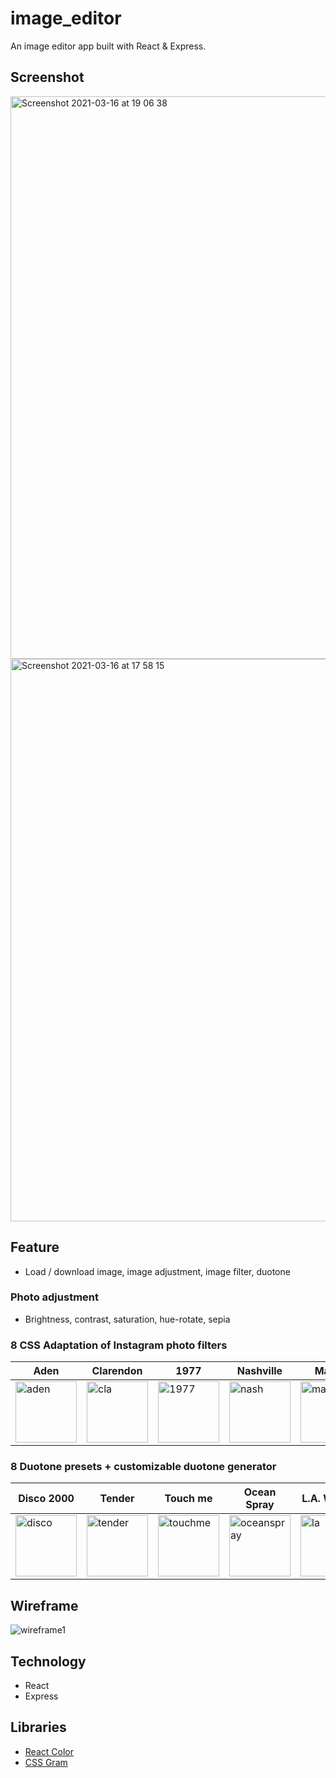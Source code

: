 # image_editor

An image editor app built with React & Express.

## Screenshot

<img width="900" alt="Screenshot 2021-03-16 at 19 06 38" src="https://user-images.githubusercontent.com/62843726/111366683-bb8ba780-868b-11eb-9c64-c4c9e85e1a55.png">

<img width="900" alt="Screenshot 2021-03-16 at 17 58 15" src="https://user-images.githubusercontent.com/62843726/111357416-34d1cd00-8681-11eb-9db4-8c81a137acfb.png">

## Feature
- Load / download image, image adjustment, image filter, duotone

### Photo adjustment
- Brightness, contrast, saturation, hue-rotate, sepia
### 8 CSS Adaptation of Instagram photo filters
| Aden | Clarendon | 1977 | Nashville | Maven | Gingham | Valencia | Hudson |
| --- | --- | --- | --- | --- | --- | --- | --- |
| <img width="98" alt="aden" src="https://user-images.githubusercontent.com/62843726/111369504-0eb32980-868f-11eb-98a9-428523f2146f.png"> | <img width="98" alt="cla" src="https://user-images.githubusercontent.com/62843726/111369508-0f4bc000-868f-11eb-8b63-35f468a9a7a5.png"> | <img width="98" alt="1977" src="https://user-images.githubusercontent.com/62843726/111369502-0e1a9300-868f-11eb-94ab-1124c5fe49e4.png"> | <img width="98" alt="nash" src="https://user-images.githubusercontent.com/62843726/111369520-11158380-868f-11eb-867e-30cc787a74c7.png"> | <img width="98" alt="maven" src="https://user-images.githubusercontent.com/62843726/111369519-11158380-868f-11eb-8191-f8fb82bb7152.png"> | <img width="98" alt="gingham" src="https://user-images.githubusercontent.com/62843726/111369511-0f4bc000-868f-11eb-9beb-7548268b159a.png"> | <img width="98" alt="valencia" src="https://user-images.githubusercontent.com/62843726/111369496-0ce96600-868f-11eb-8801-9a4fa7bade74.png"> | <img width="98" alt="hudson" src="https://user-images.githubusercontent.com/62843726/111369518-107ced00-868f-11eb-9374-ad2ead50239e.png"> |

### 8 Duotone presets + customizable duotone generator

| Disco 2000 | Tender | Touch me | Ocean Spray | L.A. Woman | Perfect day | Sonnet | Underwear |
| --- | --- | --- | --- | --- | --- | --- | --- |
| <img width="98" alt="disco" src="https://user-images.githubusercontent.com/62843726/111372950-3b694000-8693-11eb-9a32-77b3d4d887a0.png"> | <img width="98" alt="tender" src="https://user-images.githubusercontent.com/62843726/111372956-3d330380-8693-11eb-9722-aeb50cd07a81.png"> | <img width="98" alt="touchme" src="https://user-images.githubusercontent.com/62843726/111372958-3d330380-8693-11eb-8d20-3672520494f6.png"> | <img width="98" alt="oceanspray" src="https://user-images.githubusercontent.com/62843726/111372952-3c9a6d00-8693-11eb-91b2-01ed67c621af.png"> | <img width="98" alt="la" src="https://user-images.githubusercontent.com/62843726/111372951-3c01d680-8693-11eb-9682-3129306b2d03.png"> | <img width="98" alt="perfect" src="https://user-images.githubusercontent.com/62843726/111372953-3c9a6d00-8693-11eb-9322-9c25627fb9a8.png"> | <img width="98" alt="sonnet" src="https://user-images.githubusercontent.com/62843726/111372954-3c9a6d00-8693-11eb-8e73-f2a37ebc3fc8.png"> | <img width="98" alt="under" src="https://user-images.githubusercontent.com/62843726/111372959-3d330380-8693-11eb-98d9-bebce712bbea.png"> |



## Wireframe

![wireframe1](https://user-images.githubusercontent.com/62843726/111366990-22a95c00-868c-11eb-8065-ffa862bb04dd.png)



## Technology
- React
- Express

## Libraries

- <a href="https://casesandberg.github.io/react-color/" target="_blank">React Color</a>
- <a href="https://una.im/CSSgram/" target="_blank">CSS Gram</a>
